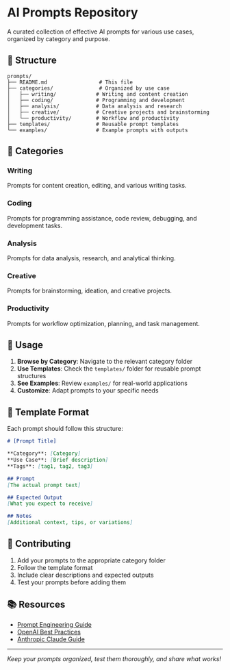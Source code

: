 # AI Prompts Repository

A curated collection of effective AI prompts for various use cases, organized by category and purpose.

## 📁 Structure

```
prompts/
├── README.md                 # This file
├── categories/               # Organized by use case
│   ├── writing/             # Writing and content creation
│   ├── coding/              # Programming and development
│   ├── analysis/            # Data analysis and research
│   ├── creative/            # Creative projects and brainstorming
│   └── productivity/        # Workflow and productivity
├── templates/               # Reusable prompt templates
└── examples/                # Example prompts with outputs
```

## 🎯 Categories

### Writing
Prompts for content creation, editing, and various writing tasks.

### Coding
Prompts for programming assistance, code review, debugging, and development tasks.

### Analysis
Prompts for data analysis, research, and analytical thinking.

### Creative
Prompts for brainstorming, ideation, and creative projects.

### Productivity
Prompts for workflow optimization, planning, and task management.

## 📝 Usage

1. **Browse by Category**: Navigate to the relevant category folder
2. **Use Templates**: Check the `templates/` folder for reusable prompt structures
3. **See Examples**: Review `examples/` for real-world applications
4. **Customize**: Adapt prompts to your specific needs

## 🔧 Template Format

Each prompt should follow this structure:

```markdown
# [Prompt Title]

**Category**: [Category]
**Use Case**: [Brief description]
**Tags**: [tag1, tag2, tag3]

## Prompt
[The actual prompt text]

## Expected Output
[What you expect to receive]

## Notes
[Additional context, tips, or variations]
```

## 🤝 Contributing

1. Add your prompts to the appropriate category folder
2. Follow the template format
3. Include clear descriptions and expected outputs
4. Test your prompts before adding them

## 📚 Resources

- [Prompt Engineering Guide](https://www.promptingguide.ai/)
- [OpenAI Best Practices](https://platform.openai.com/docs/guides/prompt-engineering)
- [Anthropic Claude Guide](https://docs.anthropic.com/claude/docs)

---

*Keep your prompts organized, test them thoroughly, and share what works!* 